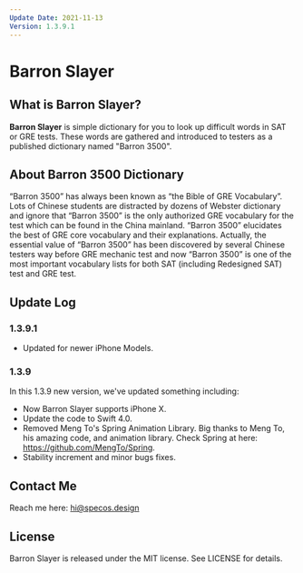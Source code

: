 ```yaml
---
Update Date: 2021-11-13
Version: 1.3.9.1
---
```


# Barron Slayer

## What is Barron Slayer?

**Barron Slayer** is simple dictionary for you to look up difficult words in SAT or GRE tests. These words are gathered and introduced to testers as a published dictionary named "Barron 3500".

## About Barron 3500 Dictionary

“Barron 3500” has always been known as “the Bible of GRE Vocabulary”. Lots of Chinese students are distracted by dozens of Webster dictionary and ignore that “Barron 3500” is the only authorized GRE vocabulary for the test which can be found in the China mainland. “Barron 3500” elucidates the best of GRE core vocabulary and their explanations. Actually, the essential value of “Barron 3500” has been discovered by several Chinese testers way before GRE mechanic test and now “Barron 3500” is one of the most important vocabulary lists for both SAT (including Redesigned SAT) test and GRE test.

## Update Log

### 1.3.9.1

- Updated for newer iPhone Models.

### 1.3.9

In this 1.3.9 new version, we've updated something including:
- Now Barron Slayer supports iPhone X.
- Update the code to Swift 4.0.
- Removed Meng To's Spring Animation Library. Big thanks to Meng To, his amazing code, and animation library. Check Spring at here: https://github.com/MengTo/Spring.
- Stability increment and minor bugs fixes.

## Contact Me

Reach me here: hi@specos.design

## License

Barron Slayer is released under the MIT license. See LICENSE for details.
